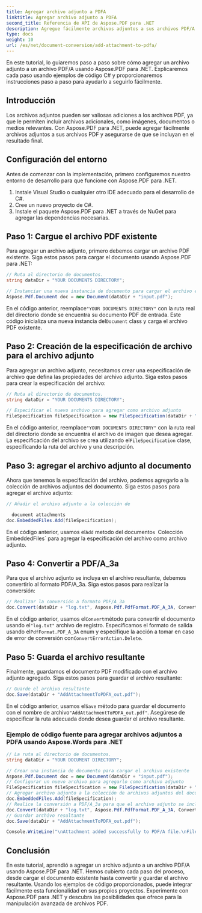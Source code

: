 ```yaml
---
title: Agregar archivo adjunto a PDFA
linktitle: Agregar archivo adjunto a PDFA
second_title: Referencia de API de Aspose.PDF para .NET
description: Agregue fácilmente archivos adjuntos a sus archivos PDF/A usando Aspose.PDF para .NET.
type: docs
weight: 10
url: /es/net/document-conversion/add-attachment-to-pdfa/
---
```


En este tutorial, lo guiaremos paso a paso sobre cómo agregar un archivo adjunto a un archivo PDF/A usando Aspose.PDF para .NET. Explicaremos cada paso usando ejemplos de código C# y proporcionaremos instrucciones paso a paso para ayudarlo a seguirlo fácilmente.

## Introducción

Los archivos adjuntos pueden ser valiosas adiciones a los archivos PDF, ya que le permiten incluir archivos adicionales, como imágenes, documentos o medios relevantes. Con Aspose.PDF para .NET, puede agregar fácilmente archivos adjuntos a sus archivos PDF y asegurarse de que se incluyan en el resultado final.

## Configuración del entorno

Antes de comenzar con la implementación, primero configuremos nuestro entorno de desarrollo para que funcione con Aspose.PDF para .NET.

1. Instale Visual Studio o cualquier otro IDE adecuado para el desarrollo de C#.
2. Cree un nuevo proyecto de C#.
3. Instale el paquete Aspose.PDF para .NET a través de NuGet para agregar las dependencias necesarias.

## Paso 1: Cargue el archivo PDF existente

Para agregar un archivo adjunto, primero debemos cargar un archivo PDF existente. Siga estos pasos para cargar el documento usando Aspose.PDF para .NET:

```csharp
// Ruta al directorio de documentos.
string dataDir = "YOUR DOCUMENTS DIRECTORY";

// Instanciar una nueva instancia de documento para cargar el archivo existente
Aspose.Pdf.Document doc = new Document(dataDir + "input.pdf");
```

 En el código anterior, reemplace`"YOUR DOCUMENTS DIRECTORY"` con la ruta real del directorio donde se encuentra su documento PDF de entrada. Este código inicializa una nueva instancia del`Document` class y carga el archivo PDF existente.

## Paso 2: Creación de la especificación de archivo para el archivo adjunto

Para agregar un archivo adjunto, necesitamos crear una especificación de archivo que defina las propiedades del archivo adjunto. Siga estos pasos para crear la especificación del archivo:

```csharp
// Ruta al directorio de documentos.
string dataDir = "YOUR DOCUMENTS DIRECTORY";

// Especificar el nuevo archivo para agregar como archivo adjunto
FileSpecification fileSpecification = new FileSpecification(dataDir + "aspose-logo.jpg", "Large image file");
```

 En el código anterior, reemplace`"YOUR DOCUMENTS DIRECTORY"` con la ruta real del directorio donde se encuentra el archivo de imagen que desea agregar. La especificación del archivo se crea utilizando el`FileSpecification` clase, especificando la ruta del archivo y una descripción.

## Paso 3: agregar el archivo adjunto al documento

Ahora que tenemos la especificación del archivo, podemos agregarlo a la colección de archivos adjuntos del documento. Siga estos pasos para agregar el archivo adjunto:

```csharp
// Añadir el archivo adjunto a la colección de

  document attachments
doc.EmbeddedFiles.Add(fileSpecification);
```

 En el código anterior, usamos el`Add` metodo del documento`s `Colección EmbeddedFiles` para agregar la especificación del archivo como archivo adjunto.

## Paso 4: Convertir a PDF/A_3a

Para que el archivo adjunto se incluya en el archivo resultante, debemos convertirlo al formato PDF/A_3a. Siga estos pasos para realizar la conversión:

```csharp
// Realizar la conversión a formato PDF/A_3a
doc.Convert(dataDir + "log.txt", Aspose.Pdf.PdfFormat.PDF_A_3A, ConvertErrorAction.Delete);
```

 En el código anterior, usamos el`Convert`método para convertir el documento usando el`"log.txt"` archivo de registro. Especificamos el formato de salida usando el`PdfFormat.PDF_A_3A` enum y especifique la acción a tomar en caso de error de conversión con`ConvertErrorAction.Delete`.

## Paso 5: Guarda el archivo resultante

Finalmente, guardamos el documento PDF modificado con el archivo adjunto agregado. Siga estos pasos para guardar el archivo resultante:

```csharp
// Guarde el archivo resultante
doc.Save(dataDir + "AddAttachmentToPDFA_out.pdf");
```

 En el código anterior, usamos el`Save` método para guardar el documento con el nombre de archivo`"AddAttachmentToPDFA_out.pdf"`. Asegúrese de especificar la ruta adecuada donde desea guardar el archivo resultante.

### Ejemplo de código fuente para agregar archivos adjuntos a PDFA usando Aspose.Words para .NET

```csharp
// La ruta al directorio de documentos.
string dataDir = "YOUR DOCUMENT DIRECTORY";

// Crear una instancia de documento para cargar el archivo existente
Aspose.Pdf.Document doc = new Document(dataDir + "input.pdf");
// Configurar un nuevo archivo para agregarlo como archivo adjunto
FileSpecification fileSpecification = new FileSpecification(dataDir + "aspose-logo.jpg", "Large Image file");
// Agregar archivo adjunto a la colección de archivos adjuntos del documento
doc.EmbeddedFiles.Add(fileSpecification);
// Realice la conversión a PDF/A_3a para que el archivo adjunto se incluya en el archivo resultnat
doc.Convert(dataDir + "log.txt", Aspose.Pdf.PdfFormat.PDF_A_3A, ConvertErrorAction.Delete);
// Guardar archivo resultante
doc.Save(dataDir + "AddAttachmentToPDFA_out.pdf");

Console.WriteLine("\nAttachment added successfully to PDF/A file.\nFile saved at " + dataDir);
```

## Conclusión

En este tutorial, aprendió a agregar un archivo adjunto a un archivo PDF/A usando Aspose.PDF para .NET. Hemos cubierto cada paso del proceso, desde cargar el documento existente hasta convertir y guardar el archivo resultante. Usando los ejemplos de código proporcionados, puede integrar fácilmente esta funcionalidad en sus propios proyectos. Experimente con Aspose.PDF para .NET y descubra las posibilidades que ofrece para la manipulación avanzada de archivos PDF.

